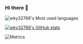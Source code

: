 ### Hi there 👋


![wky32768's Most used languages](https://github-readme-stats.vercel.app/api/top-langs?username=wky32768&show_icons=true&count_private=true&theme=gotham)

[![wky32768's GitHub stats](https://github-readme-stats.vercel.app/api?username=wky32768)](https://github.com/anuraghazra/github-readme-stats)


![Metrics](https://metrics.lecoq.io/wky32768?template=classic&isocalendar=1&languages=1&base.indepth=false&isocalendar.duration=half-year&languages.limit=8&languages.threshold=0%25&languages.other=false&languages.colors=github&languages.sections=most-used&languages.indepth=false&languages.analysis.timeout=15&languages.categories=markup%2C%20programming&languages.recent.categories=markup%2C%20programming&languages.recent.load=300&languages.recent.days=14&config.timezone=Asia%2FShanghai)


<!--
**wky32768/wky32768** is a ✨ _special_ ✨ repository because its `README.md` (this file) appears on your GitHub profile.

Here are some ideas to get you started:

- 🔭 I’m currently working on ...
- 🌱 I’m currently learning ...
- 👯 I’m looking to collaborate on ...
- 🤔 I’m looking for help with ...
- 💬 Ask me about ...
- 📫 How to reach me: ...
- 😄 Pronouns: ...
- ⚡ Fun fact: ...
-->
